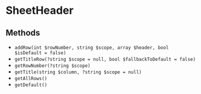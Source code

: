 # SheetHeader

## Methods

- `addRow(int $rowNumber, string $scope, array $header, bool $isDefault = false)`
- `getTitleRow(?string $scope = null, bool $fallbackToDefault = false)`
- `getRowNumber(?string $scope)`
- `getTitle(string $column, ?string $scope = null)`
- `getAllRows()`
- `getDefault()`
